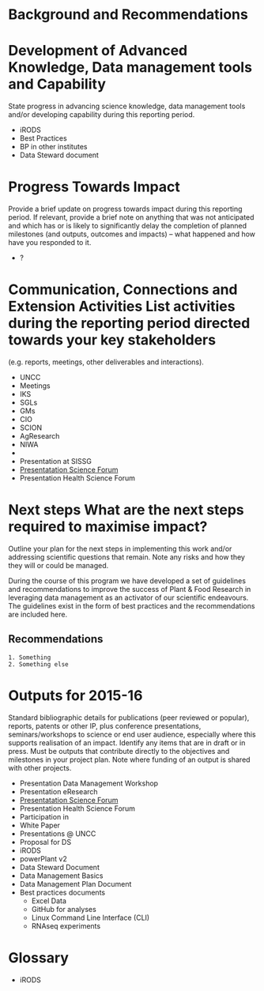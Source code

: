 # Background and Recommendations


# Development of Advanced Knowledge, Data management tools and Capability 
State progress in advancing science knowledge, data management tools and/or developing capability during this reporting period. 

- iRODS
- Best Practices 
- BP in other institutes
- Data Steward document

# Progress Towards Impact  
Provide a brief update on progress towards impact during this reporting period. If relevant, provide a brief note on anything that was not anticipated and which has or is likely to significantly delay the completion of planned milestones (and outputs, outcomes and impacts) – what happened and how have you responded to it.

- ?


# Communication, Connections and Extension Activities List activities during the reporting period directed towards your key stakeholders 
(e.g. reports, meetings, other deliverables and interactions).

- UNCC
- Meetings
- IKS
- SGLs
- GMs
- CIO
- SCION
- AgResearch
- NIWA
- 
- Presentation at SISSG
- [Presentatation Science Forum](http://bit.ly/1T3ZjEb)
- Presentation Health Science Forum


# Next steps What are the next steps required to maximise impact?  
Outline your plan for the next steps in implementing this work and/or addressing scientific questions that remain. Note any risks and how they they will or could be managed. 

During the course of this program we have developed a set of guidelines and recommendations to improve the success of Plant & Food Research in leveraging data management as an activator of our scientific endeavours. The guidelines exist in the form of best practices and the recommendations are included here.

## Recommendations

    1. Something
    2. Something else

# Outputs for 2015-16 
Standard bibliographic details for publications (peer reviewed or popular), reports, patents or other IP, plus conference presentations, seminars/workshops to science or end user audience, especially where this supports realisation of an impact. Identify any items that are in draft or in press. Must be outputs that contribute directly to the objectives and milestones in your project plan. Note where funding of an output is shared with other projects. 

- Presentation Data Management Workshop
- Presentation eResearch
- [Presentatation Science Forum](http://bit.ly/1T3ZjEb)
- Presentation Health Science Forum
- Participation in 
- White Paper
- Presentations @ UNCC
- Proposal for DS
- iRODS
- powerPlant v2
- Data Steward Document
- Data Management Basics
- Data Management Plan Document
- Best practices documents
    - Excel Data
    - GitHub for analyses
    - Linux Command Line Interface (CLI)
    - RNAseq experiments
 
# Glossary

- iRODS
